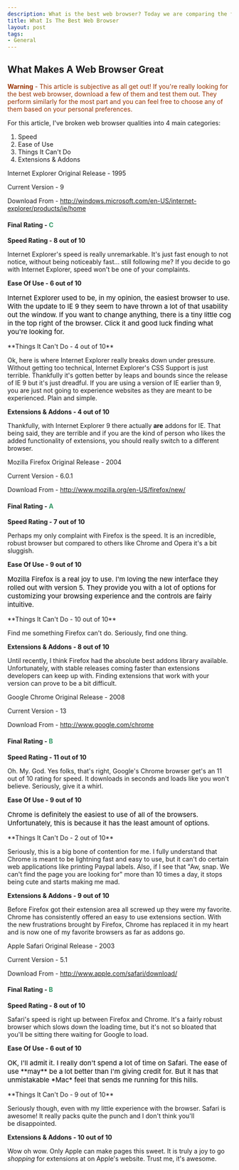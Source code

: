 ```yaml
--- 
description: What is the best web browser? Today we are comparing the five most popular web browsers in search of finding the very best!
title: What Is The Best Web Browser
layout: post
tags: 
- General
---
```

## What Makes A Web Browser Great
<span style="color: #993300;">**Warning** - This article is subjective as all get out! If you're really looking for the best web browser, download a few of them and test them out. They perform similarly for the most part and you can feel free to choose any of them based on your personal preferences.</span>

For this article, I've broken web browser qualities into 4 main categories:

1. Speed
2. Ease of Use
3. Things It Can't Do
4. Extensions &amp; Addons

<div class="img-wrap"><a style="margin: 15px;" href="http://www.insitedesignlab.com/wp-content/uploads/2011/08/internet_explorer.jpg"><img class="alignleft size-thumbnail wp-image-791" title="internet_explorer" src="{{ site.url }}/images/internet_explorer.jpg" alt="" /></a></div>
Internet Explorer
Original Release - 1995

Current Version - 9

Download From - <a href="http://windows.microsoft.com/en-US/internet-explorer/products/ie/home">http://windows.microsoft.com/en-US/internet-explorer/products/ie/home</a>

#### Final Rating - **<span style="color: #339966;">C</span>**
<div style="clear: both;"></div>

**Speed Rating - 8 out of 10**

Internet Explorer's speed is really unremarkable. It's just fast enough to not notice, without being noticeably fast... still following me? If you decide to go with Internet Explorer, speed won't be one of your complaints.

**Ease Of Use - 6 out of 10**
<p style="font-size: 15px !important; color: #000 !important;">Internet Explorer used to be, in my opinion, the easiest browser to use. With the update to IE 9 they seem to have thrown a lot of that usability out the window. If you want to change anything, there is a tiny little cog in the top right of the browser. Click it and good luck finding what you're looking for.</p>
**Things It Can't Do - 4 out of 10**

Ok, here is where Internet Explorer really breaks down under pressure. Without getting too technical, Internet Explorer's CSS Support is just terrible. Thankfully it's gotten better by leaps and bounds since the release of IE 9 but it's just dreadful. If you are using a version of IE earlier than 9, you are just not going to experience websites as they are meant to be experienced. Plain and simple.

**Extensions &amp; Addons - 4 out of 10**

Thankfully, with Internet Explorer 9 there actually **are** addons for IE. That being said, they are terrible and if you are the kind of person who likes the added functionality of extensions, you should really switch to a different browser.

<div class="img-wrap"><a href="http://www.insitedesignlab.com/wp-content/uploads/2011/09/firefox.jpg"><img class="alignleft size-thumbnail wp-image-826" title="firefox" src="{{ site.url }}/images/firefox.jpg" alt="" /></a></div>
Mozilla Firefox
Original Release - 2004

Current Version - 6.0.1

Download From - <a href="http://www.mozilla.org/en-US/firefox/new/">http://www.mozilla.org/en-US/firefox/new/</a>
#### Final Rating - <span style="color: #339966;">A</span> 
<div style="clear: both;"></div>

**Speed Rating - 7 out of 10**

Perhaps my only complaint with Firefox is the speed. It is an incredible, robust browser but compared to others like Chrome and Opera it's a bit sluggish.

**Ease Of Use - 9 out of 10**
<p style="font-size: 15px !important; color: #000 !important;">Mozilla Firefox is a real joy to use. I'm loving the new interface they rolled out with version 5. They provide you with a lot of options for customizing your browsing experience and the controls are fairly intuitive.</p>
**Things It Can't Do - 10 out of 10**

Find me something Firefox can't do. Seriously, find one thing.

**Extensions &amp; Addons - 8 out of 10**

Until recently, I think Firefox had the absolute best addons library available. Unfortunately, with stable releases coming faster than extensions developers can keep up with. Finding extensions that work with your version can prove to be a bit difficult.

<div class="img-wrap"><a href="http://www.insitedesignlab.com/wp-content/uploads/2011/09/chrome.jpg"><img class="alignleft size-thumbnail wp-image-832" title="chrome" src="{{ site.url }}/images/chrome.jpg" alt="" /></a></div>
Google Chrome
Original Release - 2008

Current Version - 13

Download From - <a href="http://www.google.com/chrome">http://www.google.com/chrome</a>
#### Final Rating - <span style="color: #339966;">B</span> 
<div style="clear: both;"></div>

**Speed Rating - 11 out of 10**

Oh. My. God. Yes folks, that's right, Google's Chrome browser get's an 11 out of 10 rating for speed. It downloads in seconds and loads like you won't believe. Seriously, give it a whirl.

**Ease Of Use - 9 out of 10**
<p style="font-size: 15px !important; color: #000 !important;">Chrome is definitely the easiest to use of all of the browsers. Unfortunately, this is because it has the least amount of options.</p>
**Things It Can't Do - 2 out of 10**

Seriously, this is a big bone of contention for me. I fully understand that Chrome is meant to be lightning fast and easy to use, but it can't do certain web applications like printing Paypal labels. Also, if I see that "Aw, snap. We can't find the page you are looking for" more than 10 times a day, it stops being cute and starts making me mad.

**Extensions &amp; Addons - 9 out of 10**

Before Firefox got their extension area all screwed up they were my favorite. Chrome has consistently offered an easy to use extensions section. With the new frustrations brought by Firefox, Chrome has replaced it in my heart and is now one of my favorite browsers as far as addons go.
<div class="img-wrap"><a href="http://www.insitedesignlab.com/wp-content/uploads/2011/09/safari.jpg"><img class="alignleft size-thumbnail wp-image-842" title="safari" src="{{ site.url }}/images/safari.jpg" alt="" /></a></div>
Apple Safari
Original Release - 2003

Current Version - 5.1

Download From - <a href="http://www.apple.com/safari/download/">http://www.apple.com/safari/download/</a>

#### Final Rating - <span style="color: #339966;">B</span>

**Speed Rating - 8 out of 10**

Safari's speed is right up between Firefox and Chrome. It's a fairly robust browser which slows down the loading time, but it's not so bloated that you'll be sitting there waiting for Google to load.

**Ease Of Use - 6 out of 10**
<p style="font-size: 15px !important; color: #000 !important;">OK, I'll admit it. I really don't spend a lot of time on Safari. The ease of use **may** be a lot better than I'm giving credit for. But it has that unmistakable *Mac* feel that sends me running for this hills.</p>
**Things It Can't Do - 9 out of 10**

Seriously though, even with my little experience with the browser. Safari is awesome! It really packs quite the punch and I don't think you'll be disappointed.

**Extensions &amp; Addons - 10 out of 10**

Wow oh wow. Only Apple can make pages this sweet. It is truly a joy to go *shopping* for extensions at on Apple's website. Trust me, it's awesome.